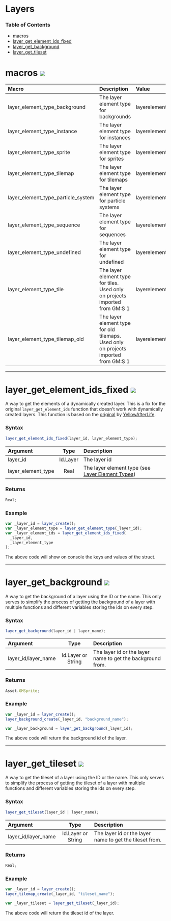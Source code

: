 # Layers

### Table of Contents

- [macros](#macros)
- [layer_get_element_ids_fixed](#layer_get_element_ids_fixed)
- [layer_get_background](#layer_get_background)
- [layer_get_tileset](#layer_get_tileset)

# macros ![](https://img.shields.io/badge/v1.5.0-5cd3b4?style=flat)

| Macro                              | Description                                                                         | Value                           |
| :--------------------------------- | :---------------------------------------------------------------------------------- | :------------------------------ |
| layer_element_type_background      | The layer element type for backgrounds                                              | layerelementtype_background     |
| layer_element_type_instance        | The layer element type for instances                                                | layerelementtype_instance       |
| layer_element_type_sprite          | The layer element type for sprites                                                  | layerelementtype_sprite         |
| layer_element_type_tilemap         | The layer element type for tilemaps                                                 | layerelementtype_tilemap        |
| layer_element_type_particle_system | The layer element type for particle systems                                         | layerelementtype_particlesystem |
| layer_element_type_sequence        | The layer element type for sequences                                                | layerelementtype_sequence       |
| layer_element_type_undefined       | The layer element type for undefined                                                | layerelementtype_undefined      |
| layer_element_type_tile            | The layer element type for tiles. Used only on projects imported from GM:S 1        | layerelementtype_tile           |
| layer_element_type_tilemap_old     | The layer element type for old tilemaps. Used only on projects imported from GM:S 1 | layerelementtype_oldtilemap     |

---

# layer_get_element_ids_fixed ![](https://img.shields.io/badge/v1.2.1-3e5f4a?style=flat)

A way to get the elements of a dynamically created layer. This is a fix for the original `layer_get_element_ids` function that doesn't work with dynamically created layers. This function is based on the [original](https://itch.io/post/2224479) by [YellowAfterLife](https://yal.cc).

### Syntax

```js
layer_get_element_ids_fixed(layer_id, layer_element_type);
```

| Argument           |   Type   | Description                                                                                                                                                                                 |
| :----------------- | :------: | :------------------------------------------------------------------------------------------------------------------------------------------------------------------------------------------ |
| layer_id           | Id.Layer | The layer id                                                                                                                                                                                |
| layer_element_type |   Real   | The layer element type (see [Layer Element Types](https://manual.yoyogames.com/GameMaker_Language/GML_Reference/Asset_Management/Rooms/General_Layer_Functions/layer_get_element_type.htm)) |

### Returns

```js
Real;
```

### Example

```js
var _layer_id = layer_create();
var _layer_element_type = layer_get_element_type(_layer_id);
var _layer_element_ids = layer_get_element_ids_fixed(
  _layer_id,
  _layer_element_type
);
```

The above code will show on console the keys and values of the struct.

---

# layer_get_background ![](https://img.shields.io/badge/v1.5.0-5cd3b4?style=flat)

A way to get the background of a layer using the ID or the name. This only serves to simplify the process of getting the background of a layer with multiple functions and different variables storing the ids on every step.

### Syntax

```js
layer_get_background(layer_id | layer_name);
```

| Argument            |        Type        | Description                                                |
| :------------------ | :----------------: | :--------------------------------------------------------- |
| layer_id/layer_name | Id.Layer or String | The layer id or the layer name to get the background from. |

### Returns

```js
Asset.GMSprite;
```

### Example

```js
var _layer_id = layer_create();
layer_background_create(_layer_id, "background_name");

var _layer_background = layer_get_background(_layer_id);
```

The above code will return the background id of the layer.

---

# layer_get_tileset ![](https://img.shields.io/badge/v1.5.0-5cd3b4?style=flat)

A way to get the tileset of a layer using the ID or the name. This only serves to simplify the process of getting the tileset of a layer with multiple functions and different variables storing the ids on every step.

### Syntax

```js
layer_get_tileset(layer_id | layer_name);
```

| Argument            |        Type        | Description                                             |
| :------------------ | :----------------: | :------------------------------------------------------ |
| layer_id/layer_name | Id.Layer or String | The layer id or the layer name to get the tileset from. |

### Returns

```js
Real;
```

### Example

```js
var _layer_id = layer_create();
layer_tilemap_create(_layer_id, "tileset_name");

var _layer_tileset = layer_get_tileset(_layer_id);
```

The above code will return the tileset id of the layer.
